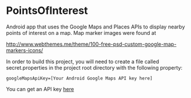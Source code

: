 # PointsOfInterest

Android app that uses the Google Maps and Places APIs to display nearby points of interest on a map. Map marker images were found at

http://www.webthemes.me/theme/100-free-psd-custom-google-map-markers-icons/

In order to build this project, you will need to create a file called secret.properties in the project root directory with the following property:

    googleMapsApiKey=[Your Android Google Maps API key here]

You can get an API key [here](https://developers.google.com/maps/documentation/android-api/signup)


